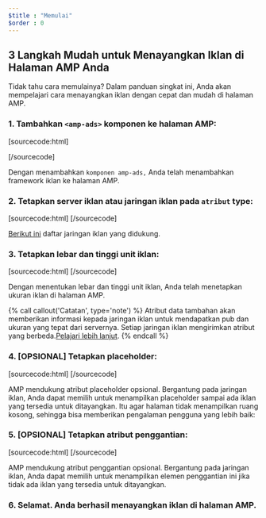 ```yaml
---
$title : "Memulai"
$order : 0
---
```


## 3 Langkah Mudah untuk Menayangkan Iklan di Halaman AMP Anda

Tidak tahu cara memulainya? Dalam panduan singkat ini, Anda akan mempelajari cara menayangkan iklan dengan cepat dan mudah di halaman AMP.

###  1. Tambahkan `<amp-ads>` komponen ke halaman AMP:

[sourcecode:html]
<script async custom-element="amp-ad" src="https://cdn.ampproject.org/v0/amp-ad-0.1.js"></script>
[/sourcecode]

 Dengan menambahkan `komponen amp-ads,` Anda telah menambahkan framework iklan ke halaman AMP.

###  2. Tetapkan server iklan atau jaringan iklan pada `atribut` type:

[sourcecode:html]
<amp-ad
    type="a9">
  </amp-ad>
[/sourcecode]

[Berikut ini](/id/docs/ads_analytics/ads_vendors.html) daftar jaringan iklan yang didukung.

### 3. Tetapkan lebar dan tinggi unit iklan:

[sourcecode:html]
<amp-ad width="300"
    height="250"
    type="a9"
    data-aax_size="300x250"
    data-aax_pubname="test123"
    data-aax_src="302">
  </amp-ad>
[/sourcecode]

Dengan menentukan lebar dan tinggi unit iklan, Anda telah menetapkan ukuran iklan di halaman AMP.

{% call callout('Catatan', type='note') %}
 Atribut data tambahan akan memberikan informasi kepada jaringan iklan untuk mendapatkan pub dan ukuran yang tepat dari servernya. Setiap jaringan iklan mengirimkan atribut yang berbeda.[Pelajari lebih lanjut](/id/docs/ads_analytics/ads_vendors.html).
 {% endcall %}

###  4. [OPSIONAL] Tetapkan placeholder:

[sourcecode:html]
<amp-ad width="300"
    height="200"
    type="doubleclick"
    data-slot="/4119129/doesnt-exist">
  <amp-img placeholder src="placeholder-image.jpg"></amp-img>
</amp-ad>
[/sourcecode]

AMP mendukung atribut placeholder opsional. Bergantung pada jaringan iklan, Anda dapat memilih untuk menampilkan placeholder sampai ada iklan yang tersedia untuk ditayangkan. Itu agar halaman tidak menampilkan ruang kosong, sehingga bisa memberikan pengalaman pengguna yang lebih baik:

###  5. [OPSIONAL] Tetapkan atribut penggantian:

[sourcecode:html]
<amp-ad width="300"
    height="200"
    type="doubleclick"
    data-slot="/4119129/doesnt-exist">
  <amp-img fallback src="fallback-image.jpg"></amp-img>
</amp-ad>
[/sourcecode]

AMP mendukung atribut penggantian opsional. Bergantung pada jaringan iklan, Anda dapat memilih untuk menampilkan elemen penggantian ini jika tidak ada iklan yang tersedia untuk ditayangkan.

### 6. Selamat. Anda berhasil menayangkan iklan di halaman AMP.

